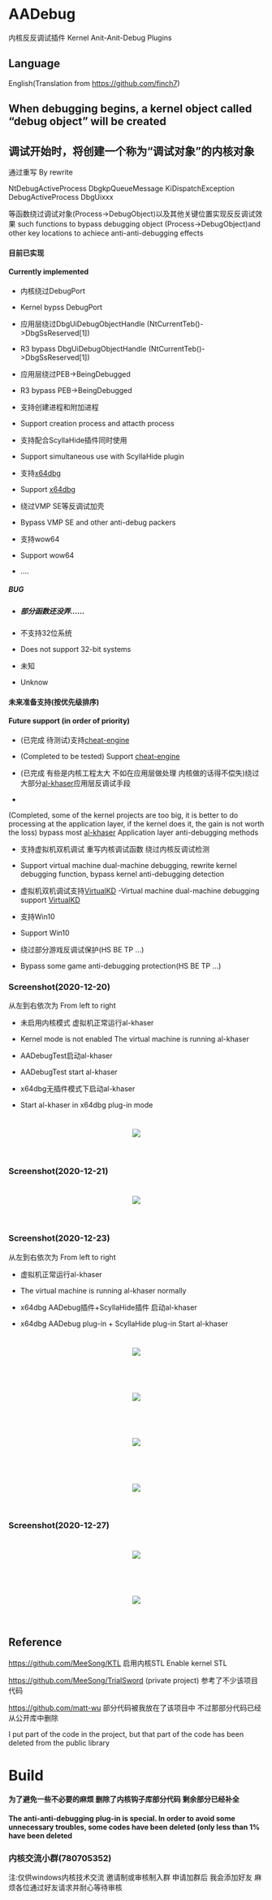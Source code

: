 # AADebug

内核反反调试插件
Kernel Anit-Anit-Debug Plugins

## Language

English(Translation from https://github.com/finch7)

## When debugging begins, a kernel object called “debug object” will be created

## 调试开始时，将创建一个称为“调试对象”的内核对象

通过重写
By rewrite

NtDebugActiveProcess 
DbgkpQueueMessage 
KiDispatchException
DebugActiveProcess
DbgUixxx

等函数绕过调试对象(Process->DebugObject)以及其他关键位置实现反反调试效果
such functions to bypass debugging object (Process->DebugObject)and other key locations to achiece anti-anti-debugging effects

#### 目前已实现
#### Currently implemented

- 内核绕过DebugPort
- Kernel bypss DebugPort

- 应用层绕过DbgUiDebugObjectHandle (NtCurrentTeb()->DbgSsReserved[1])
- R3 bypass DbgUiDebugObjectHandle (NtCurrentTeb()->DbgSsReserved[1])

- 应用层绕过PEB->BeingDebugged
- R3 bypass PEB->BeingDebugged

- 支持创建进程和附加进程
- Support creation process and attacth process

- 支持配合ScyllaHide插件同时使用
- Support simultaneous use with ScyllaHide plugin

- 支持[x64dbg](https://github.com/x64dbg/x64dbg "x64dbg") 
- Support [x64dbg](https://github.com/x64dbg/x64dbg "x64dbg") 

- 绕过VMP SE等反调试加壳
- Bypass VMP SE and other anti-debug packers

- 支持wow64
- Support wow64

- ....

##### BUG

- ##### 部分函数还没弄......

- 不支持32位系统
- Does not support 32-bit systems

- 未知
- Unknow

#### 未来准备支持(按优先级排序)
#### Future support (in order of priority)

- (已完成 待测试)支持[cheat-engine](https://github.com/cheat-engine/cheat-engine "cheat-engine")
- (Completed to be tested) Support [cheat-engine](https://github.com/cheat-engine/cheat-engine "cheat-engine")

- (已完成 有些是内核工程太大 不如在应用层做处理  内核做的话得不偿失)绕过大部分[al-khaser](https://github.com/LordNoteworthy/al-khaser "al-khaser")应用层反调试手段
-
(Completed, some of the kernel projects are too big, it is better to do processing at the application layer, if the kernel does it, the gain is not worth the loss) bypass most [al-khaser](https://github.com/LordNoteworthy/al-khaser "al-khaser") Application layer anti-debugging methods

- 支持虚拟机双机调试 重写内核调试函数 绕过内核反调试检测
- Support virtual machine dual-machine debugging, rewrite kernel debugging function, bypass kernel anti-debugging detection

- 虚拟机双机调试支持[VirtualKD](https://github.com/sysprogs/VirtualKD)
-Virtual machine dual-machine debugging support [VirtualKD](https://github.com/sysprogs/VirtualKD)

- 支持Win10
- Support Win10

- 绕过部分游戏反调试保护(HS BE TP ...)
- Bypass some game anti-debugging protection(HS BE TP ...)

### Screenshot(2020-12-20)
从左到右依次为 
From left to right

- 未启用内核模式 虚拟机正常运行al-khaser
- Kernel mode is not enabled The virtual machine is running al-khaser

- AADebugTest启动al-khaser
- AADebugTest start al-khaser

- x64dbg无插件模式下启动al-khaser
- Start al-khaser in x64dbg plug-in mode

<h1 align="center">
	<img src="1.png" >
	<br>
	<br>
</h1>

### Screenshot(2020-12-21)
<h1 align="center">
	<img src="2.png" >
	<br>
	<br>
</h1>

### Screenshot(2020-12-23)
从左到右依次为 
From left to right
- 虚拟机正常运行al-khaser
- The virtual machine is running al-khaser normally

- x64dbg AADebug插件+ScyllaHide插件 启动al-khaser
- x64dbg AADebug plug-in + ScyllaHide plug-in Start al-khaser

<h1 align="center">
	<img src="3.png" >
	<br>
	<br>
</h1>

<h1 align="center">
	<img src="5.png" >
	<br>
	<br>
</h1>

<h1 align="center">
	<img src="4.png" >
	<br>
	<br>
</h1>

<h1 align="center">
	<img src="6.png" >
	<br>
	<br>
</h1>

### Screenshot(2020-12-27)
<h1 align="center">
	<img src="8.png" >
	<br>
	<br>
</h1>

<h1 align="center">
	<img src="7.png" >
	<br>
	<br>
</h1>

## Reference

https://github.com/MeeSong/KTL 启用内核STL 
Enable kernel STL

https://github.com/MeeSong/TrialSword (private project) 参考了不少该项目代码

https://github.com/matt-wu 部分代码被我放在了该项目中 不过那部分代码已经从公开库中删除

I put part of the code in the project, but that part of the code has been deleted from the public library

# Build

#### 为了避免一些不必要的麻烦 删除了内核钩子库部分代码 剩余部分已经补全
#### The anti-anti-debugging plug-in is special. In order to avoid some unnecessary troubles, some codes have been deleted (only less than 1% have been deleted



### 内核交流小群(780705352)

注:仅供windows内核技术交流 邀请制或审核制入群 
申请加群后 我会添加好友 麻烦各位通过好友请求并耐心等待审核


